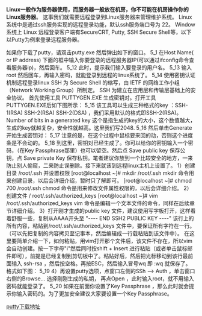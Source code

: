 **Linux一般作为服务器使用，而服务器一般放在机房，你不可能在机房操作你的Linux服务器**。这事我们就需要远程登录到Linux服务器来管理维护系统。
Linux系统中是通过ssh服务实现的远程登录功能，默认ssh服务端口号为 22。 
Window系统上 Linux 远程登录客户端有SecureCRT, Putty, SSH Secure Shell等，以下以Putty为例来登录远程服务器。


如果你下载了putty，请双击putty.exe 然后弹出如下的窗口。
5_1
在Host Name( or IP address) 下面的框中输入你要登录的远程服务器IP(可以通过ifconfig命令查看服务器ip)，然后回车。
5_12
此时，提示我们输入要登录的用户名。
5_13
输入root 然后回车，再输入密码，就能登录到远程的linux系统了。
5_14
使用密钥认证机制远程登录linux
SSH 为 Secure Shell 的缩写，由 IETF 的网络工作小组（Network Working Group）所制定。
SSH 为建立在应用层和传输层基础上的安全协议。
首先使用工具 PUTTYGEN.EXE 生成密钥对。打开工具PUTTYGEN.EXE后如下图所示：
5_15
该工具可以生成三种格式的key ：SSH-1(RSA) SSH-2(RSA) SSH-2(DSA) ，我们采用默认的格式即SSH-2(RSA)。Number of bits in a generated key 这个是指生成的key的大小，这个数值越大，生成的key就越复杂，安全性就越高。这里我们写2048.
5_16
然后单击Generate 开始生成密钥对：
5_17
注意的是，在这个过程中鼠标要来回的动，否则这个进度条是不会动的。
5_18
到这里，密钥对已经生成了。你可以给你的密钥输入一个密码，（在Key Passphrase那里）也可以留空。然后点 Save public key 保存公钥，点 Save private Key 保存私钥。笔者建议你放到一个比较安全的地方，一来防止别人偷窥，二来防止误删除。接下来就该到远程linux主机上设置了。
1）创建目录 /root/.ssh 并设置权限
[root@localhost ~]# mkdir /root/.ssh mkdir 命令用来创建目录，以后会详细介绍，暂时只了解即可。
[root@localhost ~]# chmod 700 /root/.ssh chmod 命令是用来修改文件属性权限的，以后会详细介绍。
2）创建文件 / root/.ssh/authorized_keys
[root@localhost ~]# vim /root/.ssh/authorized_keys vim 命令是编辑一个文本文件的命令，同样在后续章节详细介绍。
3）打开刚才生成的public key 文件，建议使用写字板打开，这样看着舒服一些，复制从AAAA开头至 "---- END SSH2 PUBLIC KEY ----" 该行上的所有内容，粘贴到/root/.ssh/authorized_keys 文件中，要保证所有字符在一行。（可以先把复制的内容拷贝至记事本，然后编辑成一行载粘贴到该文件中）。
在这里要简单介绍一下，如何粘贴，用vim打开那个文件后，该文件不存在，所以vim会自动创建。按一下字母"i"然后同时按shift + Insert 进行粘贴（或者单击鼠标邮件即可），前提是已经复制到剪切板中了。粘贴好后，然后把光标移动到该行最前面输入 ssh-rsa ，然后按空格。再按ESC，然后输入冒号wq 即 :wq 就保存了。格式如下图：
5_19
4）再设置putty选项，点窗口左侧的SSh –> Auth ，单击窗口右侧的Browse… 选择刚刚生成的私钥， 再点Open ，此时输入root，就不用输入密码就能登录了。
5_20
如果在前面你设置了Key Passphrase ，那么此时就会提示你输入密码的。为了更加安全建议大家要设置一个Key Passphrase。


[putty下载地址](http://www.putty.org/)